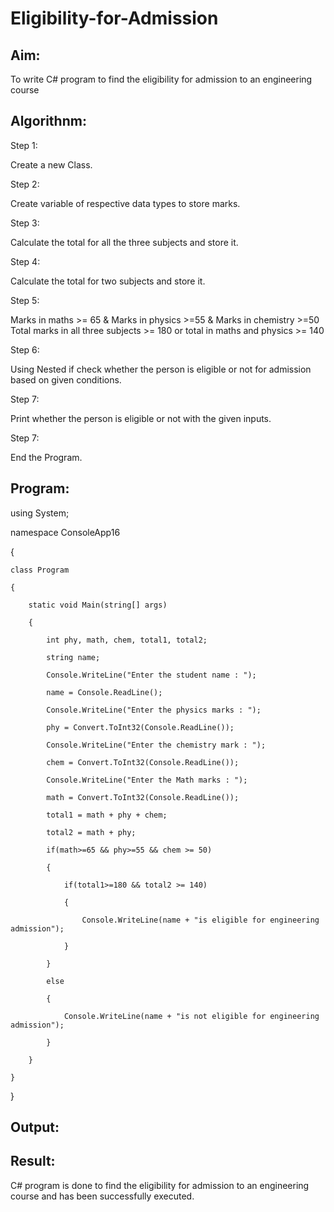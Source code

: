 # Eligibility-for-Admission

## Aim:
To write C# program to find the eligibility for admission to an engineering course

## Algorithnm:
Step 1:

Create a new Class.

Step 2:

Create variable of respective data types to store marks.

Step 3:

Calculate the total for all the three subjects and store it.

Step 4:

Calculate the total for two subjects and store it.

Step 5:

Marks in maths >= 65 & Marks in physics >=55 & Marks in chemistry >=50 Total marks in all three subjects >= 180 or total in maths and physics >= 140

Step 6:

Using Nested if check whether the person is eligible or not for admission based on given conditions.

Step 7:

Print whether the person is eligible or not with the given inputs.

Step 7:

End the Program.


## Program:
using System;

namespace ConsoleApp16

{

    class Program
    
    {
    
        static void Main(string[] args)
        
        {
        
            int phy, math, chem, total1, total2;
            
            string name;
            
            Console.WriteLine("Enter the student name : ");
            
            name = Console.ReadLine();
            
            Console.WriteLine("Enter the physics marks : ");
            
            phy = Convert.ToInt32(Console.ReadLine());
            
            Console.WriteLine("Enter the chemistry mark : ");
            
            chem = Convert.ToInt32(Console.ReadLine());
            
            Console.WriteLine("Enter the Math marks : ");
            
            math = Convert.ToInt32(Console.ReadLine());
            
            total1 = math + phy + chem;
            
            total2 = math + phy;
            
            if(math>=65 && phy>=55 && chem >= 50)
            
            {
            
                if(total1>=180 && total2 >= 140)
                
                {
                
                    Console.WriteLine(name + "is eligible for engineering admission");
                    
                }
                
            }
            
            else
            
            {
            
                Console.WriteLine(name + "is not eligible for engineering admission");
                
            }
            
        }
        
    }
    
}





## Output:



## Result:
C# program is done to find the eligibility for admission to an engineering course and has been successfully executed.
